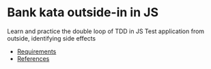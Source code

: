 # Bank kata outside-in in JS

Learn and practice the double loop of TDD in JS
Test application from outside, identifying side effects

* [Requirements](docs/Requirements.md)
* [References](docs/References.md)
